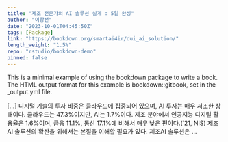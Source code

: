 ```yaml
---
title: "제조 전문가의 AI 솔루션 설계 : 5일 완성"
author: "이창선"
date: "2023-10-01T04:45:50Z"
tags: [Package]
link: "https://bookdown.org/smartai4ir/dui_ai_solution/"
length_weight: "1.5%"
repo: "rstudio/bookdown-demo"
pinned: false
---
```


<p>This is a minimal example of using the bookdown package to write a book. The HTML output format for this example is bookdown::gitbook, set in the _output.yml file.</p> [...] 디지털 기술의 투자 비중은 클라우드에 집중되어 있으며, AI 투자는 매우 저조한 상태이다. 클라우드는 47.3%이지만, AI는 1.7%이다. 제조 분야에서 인공지능 디지털 활용율은 1.6%이며, 금융 11.1%, 통신 17.1%에 비해서 매우 낮은 편이다.(’21, NIS) 제조 AI 솔루션의 확산을 위해서는 본질을 이해할 필요가 있다. 제조AI 솔루션은 ...
